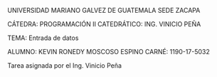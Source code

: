UNIVERSIDAD MARIANO GALVEZ DE GUATEMALA SEDE ZACAPA

CÁTEDRA: PROGRAMACIÓN II CATEDRÁTICO: ING. VINICIO PEÑA

TEMA: Entrada de datos


ALUMNO: KEVIN RONEDY MOSCOSO ESPINO CARNÉ: 1190-17-5032

Tarea asignada por el Ing. Vinicio Peña
